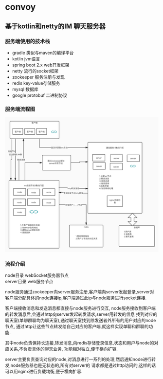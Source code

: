 # convoy
## 基于kotlin和netty的IM 聊天服务器

### 服务端使用的技术栈<br>

* gradle 类似与maven的编译平台<br>
* kotlin jvm语言<br>
* spring boot 2.x web开发框架<br>
* netty 流行的socket框架<br>
* zookeeper 服务注册与发现<br>
* redis key-value存储服务<br>
* mysql 数据库<br>
* google protobuf 二进制协议<br>

### 服务端流程图


![](art/im.jpg)

### 流程介绍

node目录 webSocket服务器节点<br>
server目录 web服务节点<br>


node服务通过zookeeper向server服务注册,客户端向server发起登录,server对
客户端分配具体的node连接ip,客户端通过此ip与node服务进行socket连接.<br>



客户端接收消息和发送消息都直接与node服务进行交互,
node服务接收到客户端的转发消息后,会通过http向server发起转发请求,server用转发的信息
找到对应的聊天室(单聊群聊均为聊天室),通过聊天室找到除发送者外所有的用户对应的node节点,
通过http让这些节点转发给自己对应的客户端,就这样实现单聊和群聊的功能.<br>


其中node负责保持长连接,转发消息,向redis存储登录信息,状态和用户与node的对应关系,不负责具体的聊天业务,
功能相对独立,便于横向扩容.<br>

server主要负责查询对应的node,对消息进行一系列的处理,然后通知node进行转发,node服务器也是无状态的,所有对server的
请求都是通过http访问的,这样的话可以用nginx进行负载均衡,便于横向扩容.<br>

